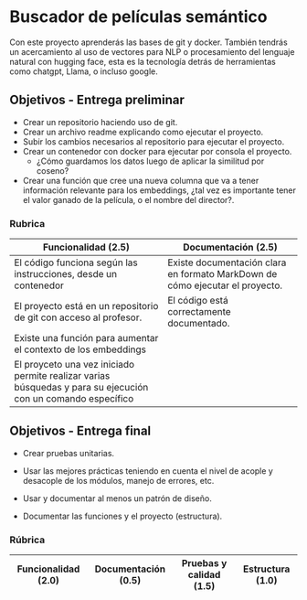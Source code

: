 # Buscador de películas semántico

Con este proyecto aprenderás las bases de git y docker. También tendrás un acercamiento al uso de vectores para NLP o procesamiento del lenguaje natural con hugging face, esta es la tecnología detrás de herramientas como chatgpt, Llama, o incluso google.

## Objetivos - Entrega preliminar

- Crear un repositorio haciendo uso de git.
- Crear un archivo readme explicando como ejecutar el proyecto.
- Subir los cambios necesarios al repositorio para ejecutar el proyecto.
- Crear un contenedor con docker para ejecutar por consola el proyecto.
    - ¿Cómo guardamos los datos luego de aplicar la similitud por coseno?
- Crear una función que cree una nueva columna que va a tener información relevante para los embeddings, ¿tal vez es importante tener el valor ganado de la película, o el nombre del director?.

### Rubrica
| Funcionalidad (2.5)   | Documentación    (2.5)   |
| ------------ | ------------ | 
| El código funciona según las instrucciones, desde un contenedor | Existe documentación clara en formato MarkDown de cómo ejecutar el proyecto. | 
| El proyecto está en un repositorio de git con acceso al profesor. | El código está correctamente documentado. | 
|Existe una función para aumentar el contexto de los embeddings | |
|El proyceto una vez iniciado permite realizar varias búsquedas y para su ejecución con un comando específico||

## Objetivos - Entrega final
- Crear pruebas unitarias.

- Usar las mejores prácticas teniendo en cuenta el nivel de acople y desacople de los módulos, manejo de errores, etc.
- Usar y documentar al menos un patrón de diseño.
- Documentar las funciones y el proyecto (estructura).

### Rúbrica
| Funcionalidad (2.0)   | Documentación    (0.5)   | Pruebas y calidad (1.5) | Estructura (1.0) |
| ------------ | ------------ | ------------ | ------------ | 